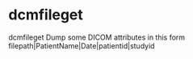 dcmfileget
==========

dcmfileget Dump some DICOM attributes in this form filepath|PatientName|Date|patientid|studyid
